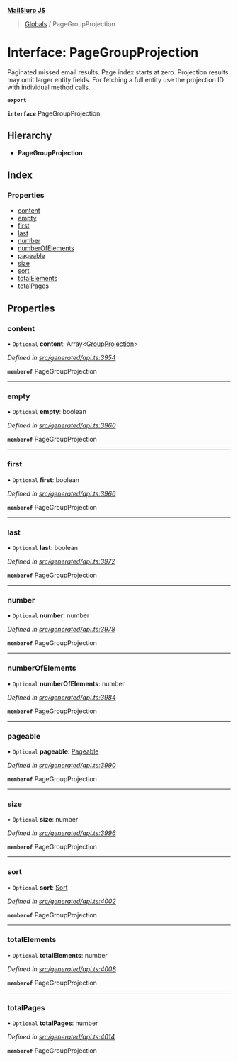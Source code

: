**[MailSlurp JS](../README.md)**

> [Globals](../README.md) / PageGroupProjection

# Interface: PageGroupProjection

Paginated missed email results. Page index starts at zero. Projection results may omit larger entity fields. For fetching a full entity use the projection ID with individual method calls.

**`export`** 

**`interface`** PageGroupProjection

## Hierarchy

* **PageGroupProjection**

## Index

### Properties

* [content](pagegroupprojection.md#content)
* [empty](pagegroupprojection.md#empty)
* [first](pagegroupprojection.md#first)
* [last](pagegroupprojection.md#last)
* [number](pagegroupprojection.md#number)
* [numberOfElements](pagegroupprojection.md#numberofelements)
* [pageable](pagegroupprojection.md#pageable)
* [size](pagegroupprojection.md#size)
* [sort](pagegroupprojection.md#sort)
* [totalElements](pagegroupprojection.md#totalelements)
* [totalPages](pagegroupprojection.md#totalpages)

## Properties

### content

• `Optional` **content**: Array\<[GroupProjection](groupprojection.md)>

*Defined in [src/generated/api.ts:3954](https://github.com/mailslurp/mailslurp-client/blob/ad6aa3d/src/generated/api.ts#L3954)*

**`memberof`** PageGroupProjection

___

### empty

• `Optional` **empty**: boolean

*Defined in [src/generated/api.ts:3960](https://github.com/mailslurp/mailslurp-client/blob/ad6aa3d/src/generated/api.ts#L3960)*

**`memberof`** PageGroupProjection

___

### first

• `Optional` **first**: boolean

*Defined in [src/generated/api.ts:3966](https://github.com/mailslurp/mailslurp-client/blob/ad6aa3d/src/generated/api.ts#L3966)*

**`memberof`** PageGroupProjection

___

### last

• `Optional` **last**: boolean

*Defined in [src/generated/api.ts:3972](https://github.com/mailslurp/mailslurp-client/blob/ad6aa3d/src/generated/api.ts#L3972)*

**`memberof`** PageGroupProjection

___

### number

• `Optional` **number**: number

*Defined in [src/generated/api.ts:3978](https://github.com/mailslurp/mailslurp-client/blob/ad6aa3d/src/generated/api.ts#L3978)*

**`memberof`** PageGroupProjection

___

### numberOfElements

• `Optional` **numberOfElements**: number

*Defined in [src/generated/api.ts:3984](https://github.com/mailslurp/mailslurp-client/blob/ad6aa3d/src/generated/api.ts#L3984)*

**`memberof`** PageGroupProjection

___

### pageable

• `Optional` **pageable**: [Pageable](pageable.md)

*Defined in [src/generated/api.ts:3990](https://github.com/mailslurp/mailslurp-client/blob/ad6aa3d/src/generated/api.ts#L3990)*

**`memberof`** PageGroupProjection

___

### size

• `Optional` **size**: number

*Defined in [src/generated/api.ts:3996](https://github.com/mailslurp/mailslurp-client/blob/ad6aa3d/src/generated/api.ts#L3996)*

**`memberof`** PageGroupProjection

___

### sort

• `Optional` **sort**: [Sort](sort.md)

*Defined in [src/generated/api.ts:4002](https://github.com/mailslurp/mailslurp-client/blob/ad6aa3d/src/generated/api.ts#L4002)*

**`memberof`** PageGroupProjection

___

### totalElements

• `Optional` **totalElements**: number

*Defined in [src/generated/api.ts:4008](https://github.com/mailslurp/mailslurp-client/blob/ad6aa3d/src/generated/api.ts#L4008)*

**`memberof`** PageGroupProjection

___

### totalPages

• `Optional` **totalPages**: number

*Defined in [src/generated/api.ts:4014](https://github.com/mailslurp/mailslurp-client/blob/ad6aa3d/src/generated/api.ts#L4014)*

**`memberof`** PageGroupProjection
